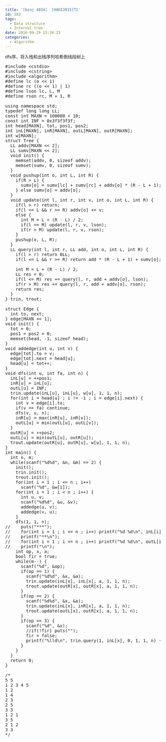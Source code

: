```yaml
---
title: '[bzoj 4034]  [HAOI2015]T2'
id: 283
tags:
  - Data structure
  - Interval tree
date: 2016-09-29 15:34:23
categories:
  - Algorithm
---
```


dfs序，将入栈和出栈序列哈希倒线段树上
<pre class="lang:c++ decode:true ">#include &lt;cstdio&gt;
#include &lt;cstring&gt;
#include &lt;algorithm&gt;
#define lc (o &lt;&lt; 1)
#define rc ((o &lt;&lt; 1) | 1)
#define lson lc, L, M
#define rson rc, M + 1, R

using namespace std;
typedef long long LL;
const int MAXN = 100000 + 10;
const int INF = 0x3f3f3f3f;
int head[MAXN], tot, pos1, pos2;
int inL[MAXN], inR[MAXN], outL[MAXN], outR[MAXN];
int w[MAXN];
struct Tree {
  LL addv[MAXN &lt;&lt; 2];
  LL sumv[MAXN &lt;&lt; 2];
  void init() {
    memset(addv, 0, sizeof addv);
    memset(sumv, 0, sizeof sumv);
  }
  void pushup(int o, int L, int R) {
    if(R &gt; L) {
      sumv[o] = sumv[lc] + sumv[rc] + addv[o] * (R - L + 1);
    } else sumv[o] = addv[o];
  }
  void update(int l, int r, int v, int o, int L, int R) {
    if(l &gt; r) return;
    if(l &lt;= L &amp;&amp; r &gt;= R) addv[o] += v;
    else {
      int M = L + (R - L) / 2;
      if(l &lt;= M) update(l, r, v, lson);
      if(r &gt; M) update(l, r, v, rson);
    }
    pushup(o, L, R);
  }
  LL query(int l, int r, LL add, int o, int L, int R) {
    if(l &gt; r) return 0LL;
    if(l &lt;= L &amp;&amp; r &gt;= R) return add * (R - L + 1) + sumv[o];

    int M = L + (R - L) / 2;
    LL res = 0;
    if(l &lt;= M) res += query(l, r, add + addv[o], lson);
    if(r &gt; M) res += query(l, r, add + addv[o], rson);
    return res;
  }
} trin, trout;

struct Edge {
  int to, next;
} edge[MAXN &lt;&lt; 1];
void init() {
  tot = 0;
  pos1 = pos2 = 0;
  memset(head, -1, sizeof head);
}
void addedge(int u, int v) {
  edge[tot].to = v;
  edge[tot].next = head[u];
  head[u] = tot++;
}
void dfs(int u, int fa, int n) {
  inL[u] = ++pos1;
  inR[u] = inL[u];
  outL[u] = INF;
  trin.update(inL[u], inL[u], w[u], 1, 1, n);
  for(int i = head[u] ; i != -1 ; i = edge[i].next) {
    int v = edge[i].to;
    if(v == fa) continue;
    dfs(v, u, n);
    inR[u] = max(inR[u], inR[v]);
    outL[u] = min(outL[u], outL[v]);
  }
  outR[u] = ++pos2;
  outL[u] = min(outL[u], outR[u]);
  trout.update(outR[u], outR[u], w[u], 1, 1, n);
}
int main() {
  int n, m;
  while(scanf("%d%d", &amp;n, &amp;m) == 2) {
    init();
    trin.init();
    trout.init();
    for(int i = 1 ; i &lt;= n ; i++)
      scanf("%d", &amp;w[i]);
    for(int i = 1 ; i &lt; n ; i++) {
      int u, v;
      scanf("%d%d", &amp;u, &amp;v);
      addedge(u, v);
      addedge(v, u);
    }
    dfs(1, 1, n);
//    puts("***");
//    for(int i = 1 ; i &lt;= n ; i++) printf("%d %d\n", inL[i], inR[i]);
//    printf("**\n");
//    for(int i = 1 ; i &lt;= n ; i++) printf("%d %d\n", outL[i], outR[i]);
//    printf("\n");
    int op, x, a;
    bool fir = true;
    while(m--) {
      scanf("%d", &amp;op);
      if(op == 1) {
        scanf("%d%d", &amp;x, &amp;a);
        trin.update(inL[x], inL[x], a, 1, 1, n);
        trout.update(outR[x], outR[x], a, 1, 1, n);
      }
      if(op == 2) {
        scanf("%d%d", &amp;x, &amp;a);
        trin.update(inL[x], inR[x], a, 1, 1, n);
        trout.update(outL[x], outR[x], a, 1, 1, n);
      }
      if(op == 3) {
        scanf("%d", &amp;x);
        //if(!fir) puts("");
        fir = false;
        printf("%lld\n", trin.query(1, inL[x], 0, 1, 1, n) - trout.query(1, outL[x] - 1, 0, 1, 1, n));
      }
    }
  }
  return 0;
}

/*
5 5
1 2 3 4 5
1 2
1 4
2 3
2 5
3 3
1 2 1
3 5
2 1 2
3 3
*/
</pre>
&nbsp;